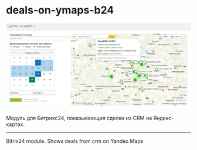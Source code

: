# deals-on-ymaps-b24

![deals-on-ymaps-b24](preview.jpg "deals-on-ymaps-b24 preview")

Модуль для Битрикс24, показывающия сделки из CRM на Яндекс-картах.

------------------------

Bitrix24 module. Shows deals from crm on Yandex.Maps
